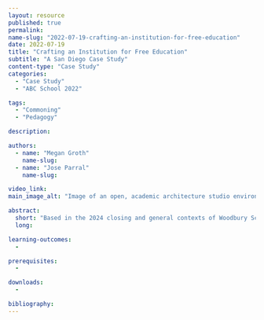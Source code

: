 ```yaml
---
layout: resource
published: true
permalink:
name-slug: "2022-07-19-crafting-an-institution-for-free-education"
date: 2022-07-19
title: "Crafting an Institution for Free Education"
subtitle: "A San Diego Case Study"
content-type: "Case Study"
categories:
  - "Case Study"
  - "ABC School 2022"

tags:
  - "Commoning"
  - "Pedagogy"

description:

authors:
  - name: "Megan Groth"
    name-slug:
  - name: "Jose Parral"
    name-slug:

video_link:
main_image_alt: "Image of an open, academic architecture studio environment during a crit with large posters on the wall and students looking toward the posters"

abstract:
  short: "​Based in the 2024 closing and general contexts of Woodbury School of Architecture in San Diego, participants will explore how different funding models can be utilized to support and grow a new institution (launching as the Center for Collaborative Design) with the goal of it ultimately offering a free (or almost free) architecture degree."
  long:

learning-outcomes:
  -

prerequisites:
  -

downloads:
  -

bibliography:
---
```

